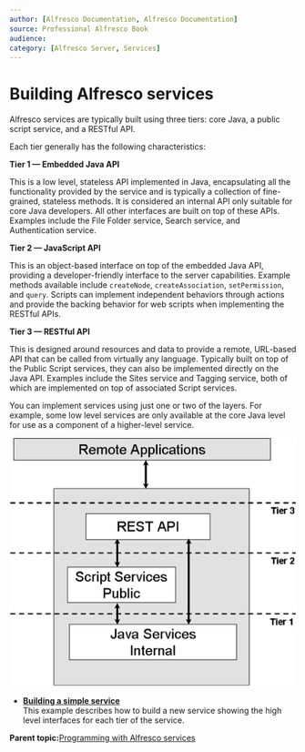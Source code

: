 ```yaml
---
author: [Alfresco Documentation, Alfresco Documentation]
source: Professional Alfresco Book
audience: 
category: [Alfresco Server, Services]
---
```


# Building Alfresco services

Alfresco services are typically built using three tiers: core Java, a public script service, and a RESTful API.

Each tier generally has the following characteristics:

**Tier 1 — Embedded Java API**

This is a low level, stateless API implemented in Java, encapsulating all the functionality provided by the service and is typically a collection of fine-grained, stateless methods. It is considered an internal API only suitable for core Java developers. All other interfaces are built on top of these APIs. Examples include the File Folder service, Search service, and Authentication service.

**Tier 2 — JavaScript API**

This is an object-based interface on top of the embedded Java API, providing a developer-friendly interface to the server capabilities. Example methods available include `createNode`, `createAssociation`, `setPermission`, and `query`. Scripts can implement independent behaviors through actions and provide the backing behavior for web scripts when implementing the RESTful APIs.

**Tier 3 — RESTful API**

This is designed around resources and data to provide a remote, URL-based API that can be called from virtually any language. Typically built on top of the Public Script services, they can also be implemented directly on the Java API. Examples include the Sites service and Tagging service, both of which are implemented on top of associated Script services.

You can implement services using just one or two of the layers. For example, some low level services are only available at the core Java level for use as a component of a higher-level service.

![](../images/serv-tiers.png)

-   **[Building a simple service](../tasks/serv-build.md)**  
This example describes how to build a new service showing the high level interfaces for each tier of the service.

**Parent topic:**[Programming with Alfresco services](../concepts/serv-using-about.md)

